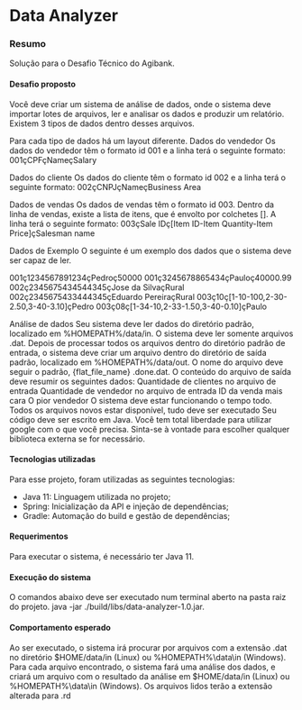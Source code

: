 # Data Analyzer
### Resumo
Solução para o Desafio Técnico do Agibank.

#### Desafio proposto
Você deve criar um sistema de análise de dados, onde o sistema deve importar lotes de arquivos, ler e analisar os dados e produzir um relatório. Existem 3 tipos de dados dentro desses arquivos.

Para cada tipo de dados há um layout diferente.
Dados do vendedor
Os dados do vendedor têm o formato id 001 e a linha terá o seguinte formato: 001çCPFçNameçSalary

Dados do cliente
Os dados do cliente têm o formato id 002 e a linha terá o seguinte formato: 002çCNPJçNameçBusiness Area

Dados de vendas
Os dados de vendas têm o formato id 003. Dentro da linha de vendas, existe a lista de itens, que é envolto por colchetes []. A linha terá o seguinte formato: 003çSale IDç[Item ID-Item Quantity-Item Price]çSalesman name

Dados de Exemplo
O seguinte é um exemplo dos dados que o sistema deve ser capaz de ler.

001ç1234567891234çPedroç50000
001ç3245678865434çPauloç40000.99
002ç2345675434544345çJose da SilvaçRural
002ç2345675433444345çEduardo PereiraçRural
003ç10ç[1-10-100,2-30-2.50,3-40-3.10]çPedro
003ç08ç[1-34-10,2-33-1.50,3-40-0.10]çPaulo

Análise de dados
Seu sistema deve ler dados do diretório padrão, localizado em %HOMEPATH%/data/in.
O sistema deve ler somente arquivos .dat.
Depois de processar todos os arquivos dentro do diretório padrão de entrada, o sistema deve criar um arquivo dentro do diretório de saída padrão, localizado em %HOMEPATH%/data/out.
O nome do arquivo deve seguir o padrão, {flat_file_name} .done.dat.
O conteúdo do arquivo de saída deve resumir os seguintes dados:
Quantidade de clientes no arquivo de entrada
Quantidade de vendedor no arquivo de entrada
ID da venda mais cara
O pior vendedor
O sistema deve estar funcionando o tempo todo.
Todos os arquivos novos estar disponível, tudo deve ser executado
Seu código deve ser escrito em Java.
Você tem total liberdade para utilizar google com o que você precisa. Sinta-se à vontade para escolher qualquer biblioteca externa se for necessário.

#### Tecnologias utilizadas
Para esse projeto, foram utilizadas as seguintes tecnologias:
* Java 11: Linguagem utilizada no projeto;
* Spring: Inicialização da API e injeção de dependências;
* Gradle: Automação do build e gestão de dependências;

#### Requerimentos
Para executar o sistema, é necessário ter Java 11.

#### Execução do sistema
O comandos abaixo deve ser executado num terminal aberto na pasta raiz do projeto.
java -jar ./build/libs/data-analyzer-1.0.jar.

#### Comportamento esperado
Ao ser executado, o sistema irá procurar por arquivos com a extensão .dat 
no diretório $HOME/data/in (Linux) ou %HOMEPATH%\data\in (Windows).
Para cada arquivo encontrado, o sistema fará uma análise dos dados, e criará um arquivo com o resultado da análise em 
$HOME/data/in (Linux) ou %HOMEPATH%\data\in (Windows).
Os arquivos lidos terão a extensão alterada para .rd


